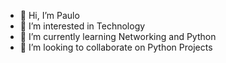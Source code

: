 - 👋 Hi, I’m Paulo
- 👀 I’m interested in Technology
- 🌱 I’m currently learning Networking and Python
- 💞️ I’m looking to collaborate on Python Projects

<!---
ptechpy/ptechpy is a ✨ special ✨ repository because its `README.md` (this file) appears on your GitHub profile.
You can click the Preview link to take a look at your changes.
--->
